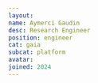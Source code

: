 ```yaml
---
layout:
name: Aymerci Gaudin
desc: Research Engineer
position: engineer
cat: gaia
subcat: platform
avatar:
joined: 2024
---
```


